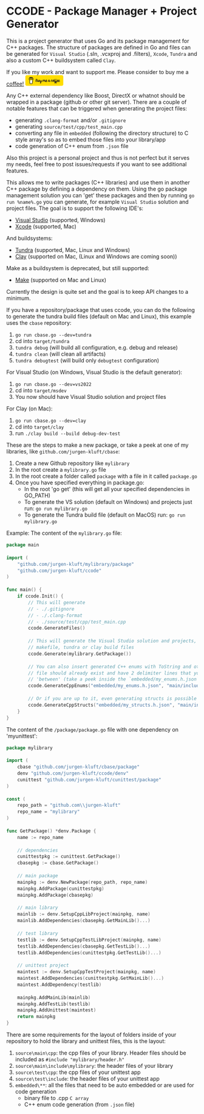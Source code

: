 # CCODE - Package Manager + Project Generator

This is a project generator that uses Go and its package management for C++ packages. 
The structure of packages are defined in Go and files can be generated for `Visual Studio` (.sln, .vcxproj and .filters), `Xcode`, `Tundra` and also a custom C++ buildsystem called `Clay`. 

If you like my work and want to support me. Please consider to buy me a [coffee!](https://www.buymeacoffee.com/Jur93n)
<img src="bmacoffee.png" width="100">

Any C++ external dependency like Boost, DirectX or whatnot should be wrapped in a package (github or other git server). There are a couple of notable features that can be triggered when generating the project files:

* generating `.clang-format` and/or `.gitignore`
* generating `source/test/cpp/test_main.cpp`
* converting any file in `embedded` (following the directory structure) to C style array's so as to embed those files into your library/app
* code generation of C++ enum from `.json` file

Also this project is a personal project and thus is not perfect but it serves my needs, feel free to post issues/requests if you want to see additional features.

This allows me to write packages (C++ libraries) and use them in another C++ package by defining a dependency on them. Using the go package management solution you can 'get' these packages and then by running `go run %name%.go` you can generate, for example `Visual Studio` solution and project files. The goal is to support the following IDE's:

* [Visual Studio](https://visualstudio.microsoft.com) (supported, Windows)
* [Xcode](https://developer.apple.com/xcode/) (supported, Mac)

And buildsystems:

* [Tundra](https://github.com/deplinenoise/tundra) (supported, Mac, Linux and Windows)
* [Clay](https://github.com/jurgen-kluft/ccode/tree/master/clay) (supported on Mac, (Linux and Windows are coming soon))

Make as a buildsystem is deprecated, but still supported:

* [Make](https://www.gnu.org/software/make/manual/make.html) (supported on Mac and Linux)

Currently the design is quite set and the goal is to keep API changes to a minimum.

If you have a repository/package that uses ccode, you can do the following to generate the tundra build files (default on Mac and Linux), this example uses the `cbase` repository:

1. `go run cbase.go --dev=tundra`
2. cd into `target/tundra`
3. `tundra debug` (will build all configuration, e.g. debug and release)
4. `tundra clean` (will clean all artifacts)
5. `tundra debugtest` (will build only `debugtest` configuration)

For Visual Studio (on Windows, Visual Studio is the default generator):

1. `go run cbase.go --dev=vs2022`
2. cd into `target/msdev`
3. You now should have Visual Studio solution and project files

For Clay (on Mac):

1. `go run cbase.go --dev=clay`
2. cd into `target/clay`
3. run `./clay build --build debug-dev-test`

These are the steps to make a new package, or take a peek at one of my libraries, 
like `github.com/jurgen-kluft/cbase`:

1. Create a new Github repository like `mylibrary`
2. In the root create a `mylibrary.go` file
3. In the root create a folder called `package` with a file in it called `package.go`
4. Once you have specified everything in package.go:
   * In the root 'go get' (this will get all your specified dependencies in GO_PATH)
   * To generate the VS solution (default on Windows) and projects just run: `go run mylibrary.go`  
   * To generate the Tundra build file (default on MacOS) run: `go run mylibrary.go`

Example:
The content of the `mylibrary.go` file:

```go
package main

import (
    "github.com/jurgen-kluft/mylibrary/package"
    "github.com/jurgen-kluft/ccode"
)

func main() {
    if ccode.Init() {
        // This will generate
        // - ./.gitignore
        // - ./.clang-format
        // - ./source/test/cpp/test_main.cpp    
        ccode.GenerateFiles()
        
        // This will generate the Visual Studio solution and projects, 
        // makefile, tundra or clay build files
        ccode.Generate(mylibrary.GetPackage())

        // You can also insert generated C++ enums with ToString and other functions, the my_enums.h
        // file should already exist and have 2 delimiter lines that you can configure as 
        // 'between' (take a peek inside the `embedded/my_enums.h.json` file)
        ccode.GenerateCppEnums("embedded/my_enums.h.json", "main/include/cbase/my_enums.h")

        // Or if you are up to it, even generating structs is possible
        ccode.GenerateCppStructs("embedded/my_structs.h.json", "main/include/cbase/my_structs.h")
    }
}
```

The content of the ```/package/package.go``` file with one dependency on 'myunittest':

```go
package mylibrary

import (
	cbase "github.com/jurgen-kluft/cbase/package"
	denv "github.com/jurgen-kluft/ccode/denv"
	cunittest "github.com/jurgen-kluft/cunittest/package"
)

const (
	repo_path = "github.com\\jurgen-kluft"
	repo_name = "mylibrary"
)

func GetPackage() *denv.Package {
	name := repo_name

	// dependencies
	cunittestpkg := cunittest.GetPackage()
	cbasepkg := cbase.GetPackage()

	// main package
	mainpkg := denv.NewPackage(repo_path, repo_name)
	mainpkg.AddPackage(cunittestpkg)
	mainpkg.AddPackage(cbasepkg)

	// main library
	mainlib := denv.SetupCppLibProject(mainpkg, name)
	mainlib.AddDependencies(cbasepkg.GetMainLib()...)

	// test library
	testlib := denv.SetupCppTestLibProject(mainpkg, name)
	testlib.AddDependencies(cbasepkg.GetTestLib()...)
	testlib.AddDependencies(cunittestpkg.GetTestLib()...)

	// unittest project
	maintest := denv.SetupCppTestProject(mainpkg, name)
	maintest.AddDependencies(cunittestpkg.GetMainLib()...)
	maintest.AddDependency(testlib)

	mainpkg.AddMainLib(mainlib)
	mainpkg.AddTestLib(testlib)
	mainpkg.AddUnittest(maintest)
	return mainpkg
}
```

There are some requirements for the layout of folders inside of your repository to hold the library and unittest files, this is the layout:

1. `source\main\cpp`: the cpp files of your library. Header files should be 
   included as ```#include "mylibrary/header.h"```
2. `source\main\include\mylibrary`: the header files of your library
3. `source\test\cpp`: the cpp files of your unittest app
4. `source\test\include`: the header files of your unittest app
5. `embedded\**`: all the files that need to be auto embedded or are used for code generation 
   - binary file to .cpp `C array`
   - C++ enum code generation (from `.json` file)
